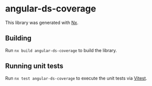 # angular-ds-coverage

This library was generated with [Nx](https://nx.dev).

## Building

Run `nx build angular-ds-coverage` to build the library.

## Running unit tests

Run `nx test angular-ds-coverage` to execute the unit tests via [Vitest](https://vitest.dev/).
